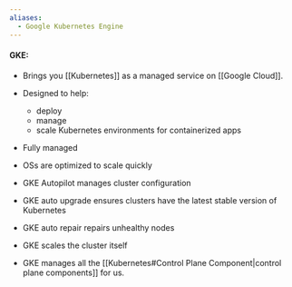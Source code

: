 ```yaml
---
aliases:
  - Google Kubernetes Engine
---
```


#### GKE:
- Brings you [[Kubernetes]] as a managed service on [[Google Cloud]].
- Designed to help:
	- deploy
	- manage
	- scale Kubernetes environments for containerized apps

- Fully managed
- OSs are optimized to scale quickly
- GKE Autopilot manages cluster configuration
- GKE auto upgrade ensures clusters have the latest stable version of Kubernetes
- GKE auto repair repairs unhealthy nodes
- GKE scales the cluster itself

- GKE manages all the [[Kubernetes#Control Plane Component|control plane components]] for us.